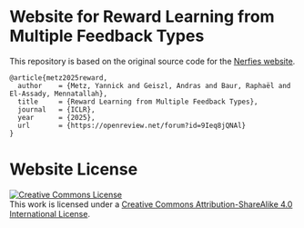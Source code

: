 # Website for Reward Learning from Multiple Feedback Types

This repository is based on the original source code for the [Nerfies website](https://nerfies.github.io).

```
@article{metz2025reward,
  author    = {Metz, Yannick and Geiszl, Andras and Baur, Raphaël and El-Assady, Mennatallah},
  title     = {Reward Learning from Multiple Feedback Types},
  journal   = {ICLR},
  year      = {2025},
  url       = {https://openreview.net/forum?id=9Ieq8jQNAl}
}
```

# Website License
<a rel="license" href="http://creativecommons.org/licenses/by-sa/4.0/"><img alt="Creative Commons License" style="border-width:0" src="https://i.creativecommons.org/l/by-sa/4.0/88x31.png" /></a><br />This work is licensed under a <a rel="license" href="http://creativecommons.org/licenses/by-sa/4.0/">Creative Commons Attribution-ShareAlike 4.0 International License</a>.
